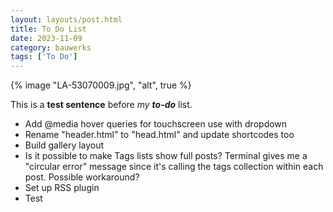 ```yaml
---
layout: layouts/post.html
title: To Do List
date: 2023-11-09
category: bauwerks
tags: ['To Do']
---
```

{% image "LA-53070009.jpg", "alt", true %}

This is a **test sentence** before *my* ***to-do*** list.

- Add @media hover queries for touchscreen use with dropdown
- Rename "header.html" to "head.html" and update shortcodes too
- Build gallery layout
- Is it possible to make Tags lists show full posts? Terminal gives me a "circular error" message since it's calling the tags collection within each post. Possible workaround?
- Set up RSS plugin
- Test

